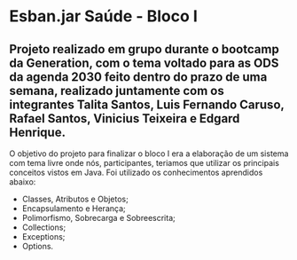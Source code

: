 # Esban.jar Saúde - Bloco I

## Projeto realizado em grupo durante o bootcamp da Generation, com o tema voltado para as ODS da agenda 2030 feito dentro do prazo de uma semana, realizado juntamente com os integrantes Talita Santos, Luis Fernando Caruso, Rafael Santos, Vinicius Teixeira e Edgard Henrique. 
O objetivo do projeto para finalizar o bloco I era a elaboração de um sistema com tema livre onde nós, participantes, teriamos que utilizar os principais conceitos vistos em Java.
Foi utilizado os conhecimentos aprendidos abaixo:
* Classes, Atributos e Objetos;
* Encapsulamento e Herança;
* Polimorfismo, Sobrecarga e Sobreescrita;
* Collections;
* Exceptions; 
* Options.
